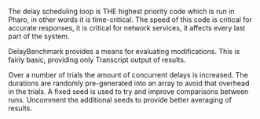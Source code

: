 The delay scheduling loop is THE highest priority code which is run in Pharo, in other words it is time-critical. The speed of this code is critical for accurate responses, it is critical for network services, it affects every last part of the system.DelayBenchmark provides a means for evaluating modifications.  This is fairly basic, providing only Transcript output of results.Over a number of trials the amount of concurrent delays is increased.  The durations are randomly pre-generated into an array to avoid that overhead in the trials.  A fixed seed is used to try and improve comparisons between runs. Uncomment the additional seeds to provide better averaging of results.